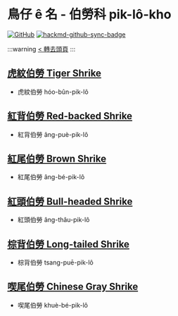# 鳥仔 ê 名 - 伯勞科 pik-lô-kho

[![GitHub](https://img.shields.io/badge/GitHub-black?logo=github)](https://github.com/siansiansu/tsiau-a-e-mia)
[![hackmd-github-sync-badge](https://hackmd.io/Ng1e2hQRRoGyO4Gcg5Phxg/badge)](https://hackmd.io/Ng1e2hQRRoGyO4Gcg5Phxg)

:::warning
[< 轉去頭頁](https://hackmd.io/@siansiansu/Hy4VzNvha)
:::

## [虎紋伯勞 Tiger Shrike](https://ebird.org/species/tigshr1)

- 虎紋伯勞 hóo-bûn-pik-lô

## [紅背伯勞 Red-backed Shrike](https://ebird.org/species/rebshr1)

- 紅背伯勞 âng-puè-pik-lô

## [紅尾伯勞 Brown Shrike](https://ebird.org/species/brnshr)

- 紅尾伯勞 âng-bé-pik-lô

## [紅頭伯勞 Bull-headed Shrike](https://ebird.org/species/buhshr1)

- 紅頭伯勞 âng-thâu-pik-lô

## [棕背伯勞 Long-tailed Shrike](https://ebird.org/species/lotshr1)

- 棕背伯勞 tsang-puē-pik-lô

## [喫尾伯勞 Chinese Gray Shrike](https://ebird.org/species/chgshr1)

- 喫尾伯勞 khuè-bé-pik-lô
